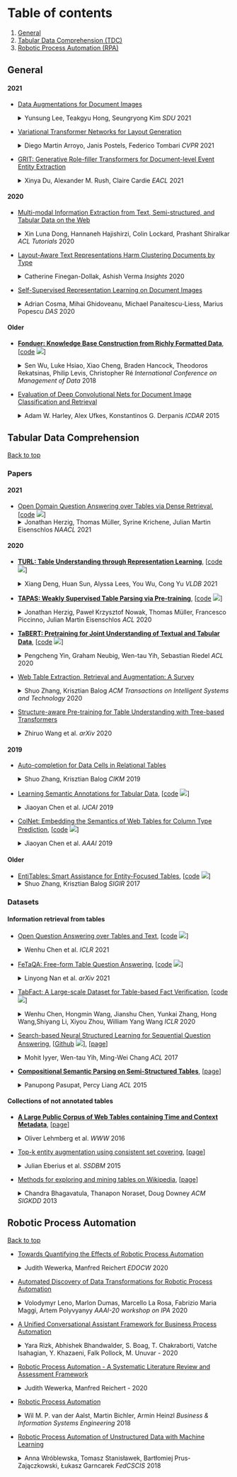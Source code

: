 # Table of contents

1. [General](#general) 
1. [Tabular Data Comprehension (TDC)](#tabular-data-comprehension)
1. [Robotic Process Automation (RPA)](#robotic-process-automation) 


## General


#### 2021

* [Data Augmentations for Document Images](http://ceur-ws.org/Vol-2831/paper20.pdf) 
  <details>
  <summary> Yunsung Lee, Teakgyu Hong, Seungryong Kim <em>SDU</em> 2021 </summary>
    Data augmentation has the potential to significantly improve the generalization capability of deep neural networks. Especially in image recognition, recent augmentation techniques such as Mixup, CutOut, CutMix, and RandAugment have shown great performance improvement. These augmentation techniques have also shown effectiveness in semi-supervised learning or self-supervised learning. Despite of these effects and usefulness, these techniques cannot be applied directly to document image analysis, which require text semantic fea-ture preservation. To tackle this problem, we propose novel augmentation methods, DocCutout and DocCutMix, that are more suitable for document images, by applying the transform to each  word  unit  and  thus  preserving  text  semantic feature  during  augmentation.  We  conduct  intensive  experiments to find the most effective data augmentation techniques among various approaches for document object detection and show our proposed augmentation methods outperform state-of-the-arts with +1.77 AP in PubMed dataset.
  </details>

* [Variational Transformer Networks for Layout Generation](https://arxiv.org/pdf/2104.02416.pdf) 
  <details>
  <summary> Diego Martin Arroyo, Janis Postels, Federico Tombari <em>CVPR</em> 2021 </summary>
    Generative models able to synthesize layouts of different kinds (e.g. documents, user interfaces or furniture arrangements) are a useful tool to aid design processes and as a first step in the generation of synthetic data, among other tasks. We exploit the properties of self-attention layers to capture high level relationships between elements in a layout, and use these as the building blocks of the well-known Variational Autoencoder (VAE) formulation. Our proposed Variational Transformer Network (VTN) is capable of learning margins, alignments and other global design rules without explicit supervision. Layouts sampled from our model have a high degree of resemblance to the training data, while demonstrating appealing diversity. In an extensive evaluation on publicly available benchmarks for different layout types VTNs achieve state-of-the-art diversity and perceptual quality. Additionally, we show the capabilities of this method as part of a document layout detection pipeline. 
  </details>

* [GRIT: Generative Role-filler Transformers for Document-level Event Entity Extraction](https://arxiv.org/pdf/2008.09249.pdf)
  <details>
  <summary> Xinya Du, Alexander M. Rush, Claire Cardie <em>EACL</em> 2021 </summary>
    We revisit the classic problem of document-level role-filler entity extraction (REE) for template filling. We argue that sentence-level approaches are ill-suited to the task and introduce a generative transformer-based encoder-decoder framework (GRIT) that is designed to model context at the document level: it can make extraction decisions across sentence boundaries; is implicitly aware of noun phrase coreference structure, and has the capacity to respect cross-role dependencies in the template structure. We evaluate our approach on the MUC-4 dataset, and show that our model performs substantially better than prior work. We also show that our modeling choices contribute to model performance, e.g., by implicitly capturing linguistic knowledge such as recognizing coreferent entity mentions. 
  </details>


#### 2020

* [Multi-modal Information Extraction from Text, Semi-structured, and Tabular Data on the Web](https://www.aclweb.org/anthology/2020.acl-tutorials.6.pdf)
  <details>
  <summary> Xin Luna Dong, Hannaneh Hajishirzi, Colin Lockard, Prashant Shiralkar <em>ACL Tutorials</em> 2020 </summary>
    The World Wide Web contains vast quantities of textual information in several forms: unstructured text, template-based semi-structured webpages (which present data in key-value pairs and lists), and tables. Methods for extracting information from these sources and converting it to a structured form have been a target of research from the natural language processing (NLP), data mining, and database communities. While these researchers have largely separated extraction from web data into different problems based on the modality of the data, they have faced similar problems such as learning with limited labeled data, defining (or avoiding defining) ontologies, making use of prior knowledge, and scaling solutions to deal with the size of the Web. In this tutorial we take a holistic view toward information extraction, exploring the commonalities in the challenges and solutions developed to address these different forms of text. We will explore the approaches targeted at unstructured text that largely rely on learning syntactic or semantic textual patterns, approaches targeted at semi-structured documents that learn to identify structural patterns in the template, and approaches targeting web tables which rely heavily on entity linking and type information. While these different data modalities have largely been considered separately in the past, recent research has started taking a more inclusive approach toward textual extraction, in which the multiple signals offered by textual, layout, and visual clues are combined into a single extraction model made possible by new deep learning approaches. At the same time, trends within purely textual extraction have shifted toward full-document understanding rather than considering sentences as independent units. With this in mind, it is worth considering the information extraction problem as a whole to motivate solutions that harness textual semantics along with visual and semi-structured layout information. We will discuss these approaches and suggest avenues for future work.
  </details>

* [Layout-Aware Text Representations Harm Clustering Documents by Type](https://pdfs.semanticscholar.org/6e3f/adce5f4bea362cf0ca0165c300cec3afe042.pdf)
  <details>
  <summary> Catherine Finegan-Dollak, Ashish Verma <em>Insights</em> 2020 </summary>
    Clustering documents by type—grouping invoices with invoices and articles with articles—is a desirable first step for organizing large collections of document scans. Humans approaching this task use both the semantics of the text and the document layout to assist in grouping like documents. LayoutLM (Xu et al., 2019), a layout-aware transformer built on top of BERT with state-of-the-art performance on document-type classification, could reasonably be expected to outperform regular BERT (Devlin et al., 2018) for document-type clustering. However, we find experimentally that BERT significantly outperforms LayoutLM on this task (p <0.001). We analyze clusters to show where layout awareness is an asset and where it is a liability.
  </details>

* [Self-Supervised Representation Learning on Document Images](https://arxiv.org/pdf/2004.10605.pdf)
  <details>
  <summary> Adrian Cosma, Mihai Ghidoveanu, Michael Panaitescu-Liess, Marius Popescu <em>DAS</em> 2020 </summary>
    This work analyses the impact of self-supervised pre-training on document images in the context of document image classification. While previous approaches explore the effect of self-supervision on natural images, we show that patch-based pre-training performs poorly on document images because of their different structural properties and poor intra-sample semantic information. We propose two context-aware alternatives to improve performance on the Tobacco-3482 image classification task. We also propose a novel method for self-supervision, which makes use of the inherent multi-modality of documents (image and text), which performs better than other popular self-supervised methods, including supervised ImageNet pre-training, on document image classification scenarios with a limited amount of data.    
  </details>

#### Older

* **[Fonduer: Knowledge Base Construction from Richly Formatted Data](https://arxiv.org/pdf/1703.05028.pdf)**, \[[code](https://github.com/HazyResearch/fonduer) ![](https://img.shields.io/github/stars/HazyResearch/fonduer.svg?style=social)\] 
  <details>
  <summary> Sen Wu, Luke Hsiao, Xiao Cheng, Braden Hancock, Theodoros Rekatsinas, Philip Levis, Christopher Ré <em>International Conference on Management of Data</em> 2018 </summary>
    We focus on knowledge base construction (KBC) from richly formatted data. In contrast to KBC from text or tabular data, KBC from richly formatted data aims to extract relations conveyed jointly via textual, structural, tabular, and visual expressions. We introduce Fonduer, a machine-learning-based KBC system for richly formatted data. Fonduer presents a new data model that accounts for three challenging characteristics of richly formatted data: (1) prevalent document-level relations, (2) multimodality, and (3) data variety. Fonduer uses a new deep-learning model to automatically capture the representation (i.e., features) needed to learn how to extract relations from richly formatted data. Finally, Fonduer provides a new programming model that enables users to convert domain expertise, based on multiple modalities of information, to meaningful signals of supervision for training a KBC system. Fonduer-based KBC systems are in production for a range of use cases, including at a major online retailer. We compare Fonduer against state-of-the-art KBC approaches in four different domains. We show that Fonduer achieves an average improvement of 41 F1 points on the quality of the output knowledge base---and in some cases produces up to 1.87x the number of correct entries---compared to expert-curated public knowledge bases. We also conduct a user study to assess the usability of Fonduer's new programming model. We show that after using Fonduer for only 30 minutes, non-domain experts are able to design KBC systems that achieve on average 23 F1 points higher quality than traditional machine-learning-based KBC approaches. 
  </details>

* [Evaluation of Deep Convolutional Nets for Document Image Classification and Retrieval](https://arxiv.org/pdf/1502.07058.pdf)
  <details>
  <summary> Adam W. Harley, Alex Ufkes, Konstantinos G. Derpanis <em>ICDAR</em> 2015 </summary>
    This paper presents a new state-of-the-art for document image classification and retrieval, using features learned by deep convolutional neural networks (CNNs). In object and scene analysis, deep neural nets are capable of learning a hierarchical chain of abstraction from pixel inputs to concise and descriptive representations. The current work explores this capacity in the realm of document analysis, and confirms that this representation strategy is superior to a variety of popular hand-crafted alternatives. Experiments also show that (i) features extracted from CNNs are robust to compression, (ii) CNNs trained on non-document images transfer well to document analysis tasks, and (iii) enforcing region-specific feature-learning is unnecessary given sufficient training data. This work also makes available a new labelled subset of the IIT-CDIP collection, containing 400,000 document images across 16 categories, useful for training new CNNs for document analysis. 
  </details>


## Tabular Data Comprehension

[Back to top](#table-of-contents)

### Papers

#### 2021

* [Open Domain Question Answering over Tables via Dense Retrieval](https://arxiv.org/pdf/2103.12011.pdf), \[[code](https://github.com/google-research/tapas) ![](https://img.shields.io/github/stars/google-research/tapas.svg?style=social)\]
  <details>
  <summary> Jonathan Herzig, Thomas Müller, Syrine Krichene, Julian Martin Eisenschlos  <em>NAACL</em> 2021 </summary>
    Recent advances in open-domain QA have led to strong models based on dense retrieval, but only focused on retrieving textual passages. In this work, we tackle open-domain QA over tables for the first time, and show that retrieval can be improved by a retriever designed to handle tabular context. We present an effective pre-training procedure for our retriever and improve retrieval quality with mined hard negatives. As relevant datasets are missing, we extract a subset of NATURAL QUESTIONS (Kwiatkowski et al., 2019) into a Table QA dataset. We find that our retriever improves retrieval results from 72.0 to 81.1 recall@10 and end-to-end QA results from 33.8 to 37.7 exact match, over a BERT based retriever
  </details>
  
 #### 2020

* **[TURL: Table Understanding through Representation Learning](https://arxiv.org/pdf/2006.14806.pdf)**, \[[code](https://github.com/sunlab-osu/TURL) ![](https://img.shields.io/github/stars/sunlab-osu/TURL.svg?style=social)\]
  <details>
  <summary> Xiang Deng, Huan Sun, Alyssa Lees, You Wu, Cong Yu <em>VLDB</em> 2021 </summary>
    Relational tables on the Web store a vast amount of knowledge. Owing to the wealth of such tables, there has been tremendous progress on a variety of tasks in the area of table understanding. However, existing work generally relies on heavily-engineered task-specific features and model architectures. In this paper, we present TURL, a novel framework that introduces the pre-training/fine-tuning paradigm to relational Web tables. During pre-training, our framework learns deep contextualized representations on relational tables in an unsupervised manner. Its universal model design with pre-trained representations can be applied to a wide range of tasks with minimal task-specific fine-tuning. Specifically, we propose a structure-aware Transformer encoder to model the row-column structure of relational tables, and present a new Masked Entity Recovery (MER) objective for pre-training to capture the semantics and knowledge in large-scale unlabeled data. We systematically evaluate TURL with a benchmark consisting of 6 different tasks for table understanding (e.g., relation extraction, cell filling). We show that TURL generalizes well to all tasks and substantially outperforms existing methods in almost all instances. 
  </details>

* **[TAPAS: Weakly Supervised Table Parsing via Pre-training](https://arxiv.org/pdf/2004.02349.pdf)**, \[[code](https://github.com/google-research/tapas) ![](https://img.shields.io/github/stars/google-research/tapas.svg?style=social)\]
  <details>
  <summary> Jonathan Herzig, Paweł Krzysztof Nowak, Thomas Müller, Francesco Piccinno, Julian Martin Eisenschlos <em>ACL</em> 2020 </summary>
    Answering natural language questions over tables is usually seen as a semantic parsing task. To alleviate the collection cost of full logical forms, one popular approach focuses on weak supervision consisting of denotations instead of logical forms. However, training semantic parsers from weak supervision poses difficulties, and in addition, the generated logical forms are only used as an intermediate step prior to retrieving the denotation. In this paper, we present TAPAS, an approach to question answering over tables without generating logical forms. TAPAS trains from weak supervision, and predicts the denotation by selecting table cells and optionally applying a corresponding aggregation operator to such selection. TAPAS extends BERT's architecture to encode tables as input, initializes from an effective joint pre-training of text segments and tables crawled from Wikipedia, and is trained end-to-end. We experiment with three different semantic parsing datasets, and find that TAPAS outperforms or rivals semantic parsing models by improving state-of-the-art accuracy on SQA from 55.1 to 67.2 and performing on par with the state-of-the-art on WIKISQL and WIKITQ, but with a simpler model architecture. We additionally find that transfer learning, which is trivial in our setting, from WIKISQL to WIKITQ, yields 48.7 accuracy, 4.2 points above the state-of-the-art. 
  </details>

* **[TaBERT: Pretraining for Joint Understanding of Textual and Tabular Data](https://arxiv.org/pdf/2005.08314.pdf)**, \[[code](https://github.com/facebookresearch/TaBERT) ![](https://img.shields.io/github/stars/facebookresearch/TaBERT.svg?style=social)\] 
  <details>
  <summary> Pengcheng Yin, Graham Neubig, Wen-tau Yih, Sebastian Riedel <em>ACL</em> 2020 </summary>
    Recent years have witnessed the burgeoning of pretrained language models (LMs) for text-based natural language (NL) understanding tasks. Such models are typically trained on free-form NL text, hence may not be suitable for tasks like semantic parsing over structured data, which require reasoning over both free-form NL questions and structured tabular data (e.g., database tables). In this paper we present TaBERT, a pretrained LM that jointly learns representations for NL sentences and (semi-)structured tables. TaBERT is trained on a large corpus of 26 million tables and their English contexts. In experiments, neural semantic parsers using TaBERT as feature representation layers achieve new best results on the challenging weakly-supervised semantic parsing benchmark WikiTableQuestions, while performing competitively on the text-to-SQL dataset Spider.
  </details>

* [Web Table Extraction, Retrieval and Augmentation: A Survey](https://arxiv.org/pdf/2002.00207.pdf)
  <details>
  <summary> Shuo Zhang, Krisztian Balog <em>ACM Transactions on Intelligent Systems and Technology</em> 2020 </summary>
    Tables are a powerful and popular tool for organizing and manipulating data. A vast number of tables can be found on the Web, which represents a valuable knowledge resource. The objective of this survey is to synthesize and present two decades of research on web tables. In particular, we organize existing literature into six main categories of information access tasks: table extraction, table interpretation, table search, question answering, knowledge base augmentation, and table augmentation. For each of these tasks, we identify and describe seminal approaches, present relevant resources, and point out interdependencies among the different tasks. 
  </details>

* [Structure-aware Pre-training for Table Understanding with Tree-based Transformers](https://arxiv.org/pdf/2010.12537.pdf)
  <details>
  <summary> Zhiruo Wang et al. <em>arXiv</em> 2020 </summary>
    Tables are widely used with various structures to organize and present data. Recent attempts on table understanding mainly focus on relational tables, yet overlook to other common table structures. In this paper, we propose TUTA, a unified pre-training architecture for understanding generally structured tables. Since understanding a table needs to leverage both spatial, hierarchical, and semantic information, we adapt the self-attention strategy with several key structure-aware mechanisms. First, we propose a novel tree-based structure called a bi-dimensional coordinate tree, to describe both the spatial and hierarchical information in tables. Upon this, we extend the pre-training architecture with two core mechanisms, namely the tree-based attention and tree-based position embedding. Moreover, to capture table information in a progressive manner, we devise three pre-training objectives to enable representations at the token, cell, and table levels. TUTA pre-trains on a wide range of unlabeled tables and fine-tunes on a critical task in the field of table structure understanding, i.e. cell type classification. Experiment results show that TUTA is highly effective, achieving state-of-the-art on four well-annotated cell type classification datasets.
  </details>

#### 2019

* [Auto-completion for Data Cells in Relational Tables](https://arxiv.org/pdf/1909.03443.pdf)
  <details>
  <summary> Shuo Zhang, Krisztian Balog <em>CIKM</em> 2019 </summary>
    We address the task of auto-completing data cells in relational tables. Such tables describe entities (in rows) with their attributes (in columns). We present the CellAutoComplete framework to tackle several novel aspects of this problem, including: (i) enabling a cell to have multiple, possibly conflicting values, (ii) supplementing the predicted values with supporting evidence, (iii) combining evidence from multiple sources, and (iv) handling the case where a cell should be left empty. Our framework makes use of a large table corpus and a knowledge base as data sources, and consists of preprocessing, candidate value finding, and value ranking components. Using a purpose-built test collection, we show that our approach is 40% more effective than the best baseline.
  </details>


* [Learning Semantic Annotations for Tabular Data](https://arxiv.org/pdf/1906.00781.pdf), \[[code](https://github.com/alan-turing-institute/SemAIDA) ![](https://img.shields.io/github/stars/alan-turing-institute/SemAIDA.svg?style=social)\]
  <details>
  <summary> Jiaoyan Chen et al. <em>IJCAI</em> 2019 </summary>
    The usefulness of tabular data such as web tables critically depends on understanding their semantics. This study focuses on column type prediction for tables without any meta data. Unlike traditional lexical matching-based methods, we propose a deep prediction model that can fully exploit a table's contextual semantics, including table locality features learned by a Hybrid Neural Network (HNN), and inter-column semantics features learned by a knowledge base (KB) lookup and query answering this http URL exhibits good performance not only on individual table sets, but also when transferring from one table set to another. 
  </details>

* [ColNet: Embedding the Semantics of Web Tables for Column Type Prediction](https://arxiv.org/pdf/1811.01304.pdf), \[[code](https://github.com/alan-turing-institute/SemAIDA) ![](https://img.shields.io/github/stars/alan-turing-institute/SemAIDA.svg?style=social)\]
  <details>
  <summary> Jiaoyan Chen et al. <em>AAAI</em> 2019 </summary>
    Automatically annotating column types with knowledge base (KB) concepts is a critical task to gain a basic understanding of web tables. Current methods rely on either table metadata like column name or entity correspondences of cells in the KB, and may fail to deal with growing web tables with incomplete meta information. In this paper we propose a neural network based column type annotation framework named ColNet which is able to integrate KB reasoning and lookup with machine learning and can automatically train Convolutional Neural Networks for prediction. The prediction model not only considers the contextual semantics within a cell using word representation, but also embeds the semantics of a column by learning locality features from multiple cells. The method is evaluated with DBPedia and two different web table datasets, T2Dv2 from the general Web and Limaye from Wikipedia pages, and achieves higher performance than the state-of-the-art approaches.  
  </details>

#### Older

* [EntiTables: Smart Assistance for Entity-Focused Tables](https://arxiv.org/pdf/1708.08721.pdf), \[[code](https://github.com/iai-group/sigir2017-table) ![](https://img.shields.io/github/stars/iai-group/sigir2017-table.svg?style=social)\]
  <details>
  <summary> Shuo Zhang, Krisztian Balog <em>SIGIR</em> 2017 </summary>
    Tables are among the most powerful and practical tools for organizing and working with data. Our motivation is to equip spreadsheet programs with smart assistance capabilities. We concentrate on one particular family of tables, namely, tables with an entity focus. We introduce and focus on two specifc tasks: populating rows with additional instances (entities) and populating columns with new headings. We develop generative probabilistic models for both tasks. For estimating the components of these models, we consider a knowledge base as well as a large table corpus. Our experimental evaluation simulates the various stages of the user entering content into an actual table. A detailed analysis of the results shows that the models' components are complimentary and that our methods outperform existing approaches from the literature.
  </details>

### Datasets 

#### Information retrieval from tables


* [Open Question Answering over Tables and Text](https://arxiv.org/pdf/2010.10439.pdf), \[[code](https://github.com/wenhuchen/OTT-QA) ![](https://img.shields.io/github/stars/wenhuchen/OTT-QA.svg?style=social)\] 
  <details>
  <summary> Wenhu Chen et al. <em>ICLR</em> 2021 </summary>
     In open question answering (QA), the answer to a question is produced by retrieving and then analyzing documents that might contain answers to the question. Most open QA systems have considered only retrieving information from unstructured text. Here we consider for the first time open QA over both tabular and textual data and present a new large-scale dataset Open Table-Text Question Answering (OTT-QA) to evaluate performance on this task. Most questions in OTT-QA require multi-hop inference across tabular data and unstructured text, and the evidence required to answer a question can be distributed in different ways over these two types of input, making evidence retrieval challenging---our baseline model using an iterative retriever and BERT-based reader achieves an exact match score less than 10%. We then propose two novel techniques to address the challenge of retrieving and aggregating evidence for OTT-QA. The first technique is to use "early fusion" to group multiple highly relevant tabular and textual units into a fused block, which provides more context for the retriever to search for. The second technique is to use a cross-block reader to model the cross-dependency between multiple retrieved evidences with global-local sparse attention. Combining these two techniques improves the score significantly, to above 27%. 
  </details>

* [FeTaQA: Free-form Table Question Answering](https://arxiv.org/pdf/2104.00369.pdf), \[[code](https://github.com/Yale-LILY/FeTaQA) ![](https://img.shields.io/github/stars/Yale-LILY/FeTaQA.svg?style=social)\] 
  <details>
  <summary> Linyong Nan et al. <em>arXiv</em> 2021 </summary>
     Existing table question answering datasets contain abundant factual questions that primarily evaluate the query and schema comprehension capability of a system, but they fail to include questions that require complex reasoning and integration of information due to the constraint of the associated short-form answers. To address these issues and to demonstrate the full challenge of table question answering, we introduce FeTaQA, a new dataset with 10K Wikipedia-based {table, question, free-form answer, supporting table cells} pairs. FeTaQA yields a more challenging table question answering setting because it requires generating free-form text answers after retrieval, inference, and integration of multiple discontinuous facts from a structured knowledge source. Unlike datasets of generative QA over text in which answers are prevalent with copies of short text spans from the source, answers in our dataset are human-generated explanations involving entities and their high-level relations. We provide two benchmark methods for the proposed task: a pipeline method based on semantic-parsing-based QA systems and an end-to-end method based on large pretrained text generation models, and show that FeTaQA poses a challenge for both methods. 
  </details>
  
* [TabFact: A Large-scale Dataset for Table-based Fact Verification](https://openreview.net/pdf?id=rkeJRhNYDH), \[[code](https://github.com/wenhuchen/Table-Fact-Checking) ![](https://img.shields.io/github/stars/wenhuchen/Table-Fact-Checking.svg?style=social)\] 
  <details>
  <summary> Wenhu Chen, Hongmin Wang, Jianshu Chen, Yunkai Zhang, Hong Wang,Shiyang Li, Xiyou Zhou, William Yang Wang <em>ICLR</em> 2020 </summary>
    The problem of verifying whether a textual hypothesis holds based on the given evidence, also known as fact verification, plays an important role in the study of natural language understanding and semantic representation. However, existing studies are mainly restricted to dealing with unstructured evidence (e.g., natural language sentences and documents, news, etc), while verification under structured evidence, such as tables, graphs, and databases, remains unexplored. This paper specifically aims to study the fact verification given semi-structured data as evidence. To this end, we construct a large-scale dataset called TabFact with 16k Wikipedia tables as the evidence for 118k human-annotated natural language statements, which are labeled as either ENTAILED or REFUTED. TabFact is challenging since it involves both soft linguistic reasoning and hard symbolic reasoning. To address these reasoning challenges, we design two different models: Table-BERT and Latent Program Algorithm (LPA). Table-BERT leverages the state-of-the-art pre-trained language model to encode the linearized tables and statements into continuous vectors for verification. LPA parses statements into LISP-like programs and executes them against the tables to obtain the returned binary value for verification. Both methods achieve similar accuracy but still lag far behind human performance. We also perform a comprehensive analysis to demonstrate great future opportunities.
  </details>

* [Search-based Neural Structured Learning for Sequential Question Answering](https://www.aclweb.org/anthology/P17-1167.pdf), \[[Github](https://github.com/microsoft/DynSP) ![](https://img.shields.io/github/stars/microsoft/DynSP.svg?style=social)\], \[[page](https://www.microsoft.com/en-us/download/details.aspx?id=54253)\]
  <details>
  <summary> Mohit Iyyer, Wen-tau Yih, Ming-Wei Chang <em>ACL</em> 2017</summary>
    Recent work in semantic parsing for question answering has focused on long and complicated questions, many of which would seem unnatural if asked in a normal conversation between two humans. In an effort to explore a conversational QA setting, we present a more realistic task: answering sequences of simple but inter-related questions. We collect a dataset of 6,066 question sequences that inquire about semi-structured tables from Wikipedia, with 17,553 question-answer pairs in total. To solve this sequential question answering task, we propose a novel dynamic neural semantic parsing framework trained using a weakly supervised reward-guided search. Our model effectively leverages the sequential context to outperform state-of-the-art QA systems that are designed to answer highly complex questions.
  </details>

* **[Compositional Semantic Parsing on Semi-Structured Tables](https://www.aclweb.org/anthology/P15-1142.pdf)**, \[[page](https://ppasupat.github.io/WikiTableQuestions/)\]
  <details>
  <summary> Panupong Pasupat, Percy Liang <em>ACL</em> 2015 </summary>
    Two important aspects of semantic parsing for question answering are the breadth of the knowledge source and the depth of logical compositionality. While existing work trades off one aspect for another, this paper simultaneously makes progress on both fronts through a new task: answering complex questions on semi-structured tables using question-answer pairs as supervision. The central challenge arises from two compounding factors: the broader domain results in an open-ended set of relations, and the deeper compositionality results in a combinatorial explosion in the space of logical forms. We propose a logical-form driven parsing algorithm guided by strong typing constraints and show that it obtains significant improvements over natural baselines. For evaluation, we created a new dataset of 22,033 complex questions on Wikipedia tables, which is made publicly available. 
  </details>

#### Collections of not annotated tables

* **[A Large Public Corpus of Web Tables containing Time and Context Metadata](http://gdac.uqam.ca/WWW2016-Proceedings/companion/p75.pdf)**, \[[page](http://webdatacommons.org/webtables/)]
  <details>
  <summary> Oliver Lehmberg et al. <em>WWW</em> 2016</summary>
    The Web contains vast amounts of HTML tables. Most of these tables are used for layout purposes, but a small subset of the tables is relational, meaning that they contain structured data describing a set of entities [2]. As these relational Web tables cover a very wide range of different topics, there is a growing body of research investigating the utility of Web table data for completing cross-domain knowledge bases [6], for extending arbitrary tables with additional attributes [7, 4], as well as for translating data values [5]. The existing research shows the potentials of Web tables. However, comparing the performance of the different systems is difficult as up till now each system is evaluated using a different corpus of Web tables and as most of the corpora are owned by large search engine companies and are thus not accessible to the public. In this poster, we present a large public corpus of Web tables which contains over 233 million tables and has been extracted from the July 2015 version of the CommonCrawl. By publishing the corpus as well as all tools that we used to extract it from the crawled data, we intend to provide a common ground for evaluating Web table systems. The main difference of the corpus compared to an earlier corpus that we extracted from the 2012 version of the CommonCrawl as well as the corpus extracted by Eberius et al. [3] from the 2014 version of the CommonCrawl is that the current corpus contains a richer set of metadata for each table. This metadata includes table-specific information such as table orientation, table caption, header row, and key column, but also context information such as the text before and after the table, the title of the HTML page, as well as timestamp information that was found before and after the table. The context information can be useful for recovering the semantics of a table [7]. The timestamp information is crucial for fusing time-depended data, such as alternative population numbers for a city [8].
  </details>

* [Top-k entity augmentation using consistent set covering](https://wwwdb.inf.tu-dresden.de/misc/publications/rea.pdf), \[[page](https://wwwdb.inf.tu-dresden.de/misc/dwtc/)\]
  <details>
  <summary> Julian Eberius et al. <em>SSDBM</em> 2015 </summary>
    Entity augmentation is a query type in which, given a set of entities and a large corpus of possible data sources, the values of a missing attribute are to be retrieved. State of the art methods return a single result that, to cover all queried entities, is fused from a potentially large set of data sources. We argue that queries on large corpora of heterogeneous sources using information retrieval and automatic schema matching methods can not easily return a single result that the user can trust, especially if the result is composed from a large number of sources that user has to verify manually. We therefore propose to process these queries in a Top-k fashion, in which the system produces multiple minimal consistent solutions from which the user can choose to resolve the uncertainty of the data sources and methods used. In this paper, we introduce and formalize the problem of consistent, multi-solution set covering, and present algorithms based on a greedy and a genetic optimization approach. We then apply these algorithms to Web table-based entity augmentation. The publication further includes a Web table corpus with 100M tables, and a Web table retrieval and matching system in which these algorithms are implemented. Our experiments show that the consistency and minimality of the augmentation results can be improved using our set covering approach, without loss of precision or coverage and while producing multiple alternative query results.
  </details>

* [Methods for exploring and mining tables on Wikipedia](https://www.researchgate.net/publication/261849268_Methods_for_exploring_and_mining_tables_on_Wikipedia), \[[page](https://downey-n1.cs.northwestern.edu/public/)\]
  <details>
  <summary> Chandra Bhagavatula, Thanapon Noraset, Doug Downey <em>ACM SIGKDD</em> 2013 </summary>
    Knowledge bases extracted automatically from the Web present new opportunities for data mining and exploration. Given a large, heterogeneous set of extracted relations, new tools are needed for searching the knowledge and uncovering relationships of interest. We present WikiTables, a Web application that enables users to interactively explore tabular knowledge extracted from Wikipedia. In experiments, we show that WikiTables substantially outperforms baselines on the novel task of automatically joining together disparate tables to uncover "interesting" relationships between table columns. We find that a "Semantic Relatedness" measure that leverages the Wikipedia link structure accounts for a majority of this improvement. Further, on the task of keyword search for tables, we show that WikiTables performs comparably to Google Fusion Tables despite using an order of magnitude fewer tables. Our work also includes the release of a number of public resources, including over 15 million tuples of extracted tabular data, manually annotated evaluation sets, and public APIs.
  </details>


## Robotic Process Automation

[Back to top](#table-of-contents)

* [Towards Quantifying the Effects of Robotic Process Automation](http://dbis.eprints.uni-ulm.de/1959/1/fopas_wew_2020a.pdf) 
  <details>
  <summary> Judith Wewerka, Manfred Reichert <em> EDOCW </em> 2020 </summary>
    Robotic Process Automation (RPA) is the automation of rule-based routine processes to increase process efficiency and to reduce process costs. In practice, however, RPA is often applied without knowledge of the concrete effects its introduction will have on the automated process and the involved stakeholders. Accordingly, literature on the quantitative effects of RPA is scarce. The objective of this paper is to provide empirical insights into improvements and deteriorations of business processes achieved in twelve RPA projects in the automotive industry. The results indicate that the positive benefits promised in literature are not always achieved in practice. In particular, shorter case duration and better quality are not confirmed by the empirical data gathered in the considered RPA projects. These quantitative insights constitute a valuable contribution to the currently rather qualitative literature on RPA.
  </details>

* [Automated Discovery of Data Transformations for Robotic Process Automation](https://arxiv.org/pdf/2001.01007.pdf)
  <details>
  <summary> Volodymyr Leno, Marlon Dumas, Marcello La Rosa, Fabrizio Maria Maggi, Artem Polyvyanyy <em> AAAI-20 workshop on IPA </em> 2020 </summary>
    Robotic Process Automation (RPA) is a technology for automating repetitive routines consisting of sequences of user interactions with one or more applications. In order to fully exploit the opportunities opened by RPA, companies need to discover which specific routines may be automated, and how. In this setting, this paper addresses the problem of analyzing User Interaction (UI) logs in order to discover routines where a user transfers data from one spreadsheet or (Web) form to another. The paper maps this problem to that of discovering data transformations by example - a problem for which several techniques are available. The paper shows that a naive application of a state-of-the-art technique for data transformation discovery is computationally inefficient. Accordingly, the paper proposes two optimizations that take advantage of the information in the UI log and the fact that data transfers across applications typically involve copying alphabetic and numeric tokens separately. The proposed approach and its optimizations are evaluated using UI logs that replicate a real-life repetitive data transfer routine. 
  </details>

* [A Unified Conversational Assistant Framework for Business Process Automation](https://arxiv.org/pdf/2001.03543.pdf)
  <details>
  <summary> Yara Rizk, Abhishek Bhandwalder, S. Boag, T. Chakraborti, Vatche Isahagian, Y. Khazaeni, Falk Pollock, M. Unuvar <em>-</em> 2020 </summary>
    Business process automation is a booming multi-billion-dollar industry that promises to remove menial tasks from workers' plates -- through the introduction of autonomous agents -- and free up their time and brain power for more creative and engaging tasks. However, an essential component to the successful deployment of such autonomous agents is the ability of business users to monitor their performance and customize their execution. A simple and user-friendly interface with a low learning curve is necessary to increase the adoption of such agents in banking, insurance, retail and other domains. As a result, proactive chatbots will play a crucial role in the business automation space. Not only can they respond to users' queries and perform actions on their behalf but also initiate communication with the users to inform them of the system's behavior. This will provide business users a natural language interface to interact with, monitor and control autonomous agents. In this work, we present a multi-agent orchestration framework to develop such proactive chatbots by discussing the types of skills that can be composed into agents and how to orchestrate these agents. Two use cases on a travel preapproval business process and a loan application business process are adopted to qualitatively analyze the proposed framework based on four criteria: performance, coding overhead, scalability, and agent overlap.
  </details>

* [Robotic Process Automation - A Systematic Literature Review and Assessment Framework](https://arxiv.org/pdf/2012.11951.pdf)
  <details>
  <summary> Judith Wewerka, Manfred Reichert <em>-</em> 2020 </summary>
    Robotic Process Automation (RPA) is the automation of rule-based routine processes to increase efficiency and to reduce costs. Due to the utmost importance of process automation in industry, RPA attracts increasing attention in the scientific field as well. This paper presents the state-of-the-art in the RPA field by means of a Systematic Literature Review (SLR). In this SLR, 63 publications are identified, categorised, and analysed along well-defined research questions. From the SLR findings, moreover, a framework for systematically analysing, assessing, and comparing existing as well as upcoming RPA works is derived. The discovered thematic clusters advise further investigations in order to develop an even more detailed structural research approach for RPA. 
  </details>

* [Robotic Process Automation](https://link.springer.com/article/10.1007/s12599-018-0542-4)
  <details>
  <summary> Wil M. P. van der Aalst, Martin Bichler, Armin Heinzl <em>Business & Information Systems Engineering</em> 2018 </summary>
    A foundational question for many BISE (Business and Information Systems Engineering) authors and readers is “What should be automated and what should be done by humans?” This question is not new. However, developments in data science, machine learning, and artificial intelligence force us to revisit this question continuously. Robotic Process Automation (RPA) is one of these developments. RPA is an umbrella term for tools that operate on the user interface of other computer systems in the way a human would do. RPA aims to replace people by automation done in an “outside-in’’ manner. This differs from the classical “inside-out” approach to improve information systems. Unlike traditional workflow technology, the information system remains unchanged. Gartner defines Robotic Process Automation (RPA) as follows: “RPA tools perform [if, then, else] statements on structured data, typically using a combination of user interface interactions, or by connecting to APIs to drive client servers, mainframes or HTML code. An RPA tool operates by mapping a process in the RPA tool language for the software robot to follow, with runtime allocated to execute the script by a control dashboard.” (Tornbohm 2017). Hence, RPA tools aim to reduce the burden of repetitive, simple tasks on employees (Aguirre and Rodriguez 2017). Commercial vendors of RPA tools have witnessed a surge in demand. Moreover, many new vendors entered the market in the last 2 years. This is no surprise as most organizations are still looking for ways to cut costs and quickly link legacy applications together. RPA is currently seen as a way to quickly achieve a high Return on Investment (RoI). There are dedicated RPA vendors like AutomationEdge, Automation Anywhere, Blue Prism, Kryon Systems, Softomotive, and UiPath that only offer RPA software (Le Clair 2017; Tornbohm 2017). There are also many other vendors that have embedded RPA functionality in their software or that are offering several tools (not just RPA). For example, Pegasystems and Cognizant provide RPA next to traditional BPM, CRM, and BI functionality. The goal of this editorial is to reflect on these developments and to discuss RPA research challenges for the BISE community.
  </details>

* [Robotic Process Automation of Unstructured Data with Machine Learning](https://pdfs.semanticscholar.org/bb4c/ec661f4d5d0b83c49353b896f16ed7bdd55e.pdf)
  <details>
  <summary> Anna Wróblewska, Tomasz Stanisławek, Bartłomiej Prus-Zajączkowski, Łukasz Garncarek <em>FedCSCIS</em> 2018 </summary>
    In this paper we present our work in progress on building an artificial intelligence system dedicated to tasks regarding the processing of formal documents used in various kinds of business procedures. The main challenge is to build machine learning (ML) models to improve the quality and efficiency of business processes involving image processing, optical character recognition (OCR), text mining and information extraction. In the paper we introduce the research and application field, some common techniques used in this area and our preliminary results and conclusions.
  </details>


